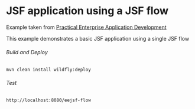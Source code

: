 JSF application using a JSF flow
=====================================
Example taken from [Practical Enterprise Application Development](http://www.itbuzzpress.com/ebooks/java-ee-7-development-on-wildfly.html)

This example demonstrates a basic JSF application using a single JSF flow

###### Build and Deploy
```shell
mvn clean install wildfly:deploy
```

###### Test
```shell
http://localhost:8080/eejsf-flow
```
